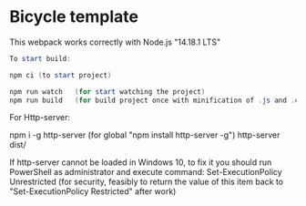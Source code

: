 # Bicycle template

This webpack works correctly with Node.js "14.18.1 LTS"

```powershell
To start build:

npm ci (to start project)

npm run watch   (for start watching the project)
npm run build   (for build project once with minification of .js and .css files)
```

For Http-server:

npm i -g http-server   (for global "npm install http-server -g")
http-server dist/

If http-server cannot be loaded in Windows 10, to fix it you should run PowerShell as administrator and execute command: 
Set-ExecutionPolicy Unrestricted   (for security, feasibly to return the value of this item back to "Set-ExecutionPolicy Restricted" after work)
